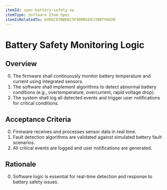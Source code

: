 ```yaml
---
itemId: spec-battery-safety-sw
itemType: Software Item Spec
itemIsRelatedTo: KXREC07NWD6C5F98MBSERJ39NTYHGVN
---
```


# Battery Safety Monitoring Logic

## Overview
0. The firmware shall continuously monitor battery temperature and current using integrated sensors.
1. The software shall implement algorithms to detect abnormal battery conditions (e.g., overtemperature, overcurrent, rapid voltage drop).
2. The system shall log all detected events and trigger user notifications for critical conditions.

## Acceptance Criteria
0. Firmware receives and processes sensor data in real time.
1. Fault detection algorithms are validated against simulated battery fault scenarios.
2. All critical events are logged and user notifications are generated.

## Rationale
0. Software logic is essential for real-time detection and response to battery safety issues.
